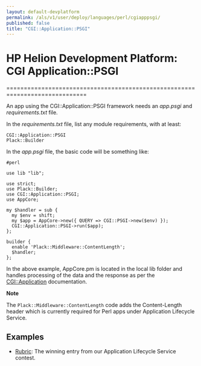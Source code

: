 ```yaml
---
layout: default-devplatform
permalink: /als/v1/user/deploy/languages/perl/cgiapppsgi/
published: false
title: "CGI::Application::PSGI"
---
```

<!--PUBLISHED-->

# HP Helion Development Platform: CGI Application::PSGI[](#cgi-application-psgi "Permalink to this headline")
=============================================================================

An app using the CGI::Application::PSGI framework needs an *app.psgi*
and *requirements.txt* file.

In the *requirements.txt* file, list any module requirements, with at
least:

    CGI::Application::PSGI
    Plack::Builder

In the *app.psgi* file, the basic code will be something like:

    #perl

    use lib "lib";

    use strict;
    use Plack::Builder;
    use CGI::Application::PSGI;
    use AppCore;

    my $handler = sub {
      my $env = shift;
      my $app = AppCore->new({ QUERY => CGI::PSGI->new($env) });
      CGI::Application::PSGI->run($app);
    };

    builder {
      enable 'Plack::Middleware::ContentLength';
      $handler;
    };

In the above example, AppCore.pm is located in the local lib folder and
handles processing of the data and the response as per the
[CGI::Application](http://search.cpan.org/~markstos/CGI-Application-4.50/lib/CGI/Application.pm)
documentation.

**Note**

The `Plack::Middleware::ContentLength` code adds the
Content-Length header which is currently required for Perl apps under
Application Lifecycle Service.

Examples[](#examples "Permalink to this headline")
---------------------------------------------------

-   [Rubric](https://github.com/Stackato-Apps/rubric): The winning entry from our Application Lifecycle Service contest.